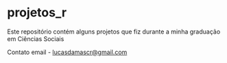 # projetos_r
Este repositório contém alguns projetos que fiz durante a minha graduação em Ciências Sociais 

 Contato 
 email - lucasdamascr@gmail.com
